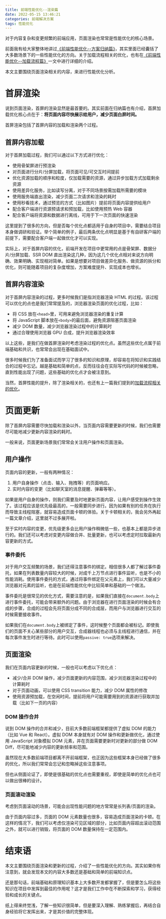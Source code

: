 ```yaml
---
title: 前端性能优化--渲染篇
date: 2022-05-15 13:46:21
categories: 前端解决方案
tags: 性能优化
---
```


对于内容复杂和变更频繁的前端应用，页面渲染也常常是性能优化的核心场景。

<!--more-->

前面我有给大家整体地讲过[《前端性能优化--方案归纳篇》](https://godbasin.github.io/2022/03/06/front-end-performance-optimization/)，其实里面已经囊括了大多数场景下的一些性能优化的方向。关于加载流程相关的优化，也有在[《前端性能优化--加载流程篇》](https://godbasin.github.io/2022/04/09/front-end-performance-startup/)一文中进行详细的介绍。

本文主要围绕页面渲染相关的内容，来进行性能优化分析。

# 首屏渲染

说到页面渲染，首屏的渲染显然是最首要的。其实前面在归纳篇也有介绍，首屏加载优化核心点在于：**将页面内容尽快展示给用户，减少页面白屏时间。**

首屏渲染包括了首屏内容的加载和渲染两个过程。

## 首屏内容加载

对于首屏加载过程，我们可以通过以下方式进行优化：

- 使用骨架屏进行预渲染
- 对页面进行分片/分屏加载，将页面可见/可交互时间提前
- 优化资源加载的顺序和粒度，仅加载需要的资源，通过异步加载方式加载剩余资源
- 使用差异化服务，比如读写分离，对于不同场景按需加载所需要的模块
- 使用服务端直出渲染，减少页面二次请求和渲染的耗时
- 使用秒看技术，通过预览的方式（比如图片）提前将页面内容提供给用户
- 配合客户端进行资源预请求和预加载，比如使用预热 Web 容器
- 配合客户端将资源和数据进行离线，可用于下一次页面的快速渲染

这里提到了很多的方向，但是否每个优化点都适用于自身的项目中，需要结合项目本身做调研和验证。举个简单的例子，最后两条优化点明显是基于有自研客户端的前提下，需要配合客户端一起做优化才可以实现。

实际上，对于首屏内容的优化，前端开发在项目中更常用的点是骨架屏、数据分片/分屏加载、SSR DOM 直出渲染这几种，因为这几个优化点相对来说方向明确、效果明确、实现相对简单。如果是想要对项目做差异化服务、做资源的拆分和优化，则可能随着项目的复杂度增加，方案难度提升、实现成本也增长。

## 首屏内容渲染

对于首屏内容渲染的过程，更多时候我们是指浏览器渲染 HTML 的过程。该过程可以优化的点也是我们常常提及的，浏览器渲染页面的优化过程，比如：

- 将 CSS 放在`<head>`里，可用来避免浏览器渲染的重复计算
- 将 JavaScript 脚本放在`<body>`的最后面，避免资源阻塞页面渲染
- 减少 DOM 数量，减少浏览器渲染过程中的计算耗时
- 通过合理使用浏览器 GPU 合成，提升浏览器渲染效率

以上这些，是我们在做首屏渲染时考虑渲染过程的优化点。虽然这些优化点属于前端基础和共识，也常常会出现在基础面试中。

很多时候我们为了准备面试而学习了很多的知识和原理，却容易在将知识和实践结合的过程中忘记。越是基础和简单的点，反而往往会在实际写代码的时候被忽略，直到性能出现了问题，这些基础的优化点才会被注意到。

当然，首屏性能的提升，除了渲染相关的，也还有上一篇我们提到的[加载流程相关的优化](https://godbasin.github.io/2022/04/09/front-end-performance-startup/)。

# 页面更新

除了首屏内容需要尽快加载和渲染以外，当页面内容需要更新的时候，我们也需要尽可能地减少更新内容渲染的耗时。

一般来说，页面更新场景我们常常会关注用户操作和页面渲染。

## 用户操作

页面内容的更新，一般有两种情况：

1. 用户自身操作（点击、输入、拖拽等）的页面响应。
2. 实时内容的变更（比如聊天室的消息提醒、弹幕等等）。

如果是用户自身的操作，则我们需要及时地更新页面内容，让用户感受到操作生效了。该过程应该是优先级最高的，一般需要同步进行。因为如果有别的任务在执行而导致主线程阻塞，就容易造成页面卡顿的体验。关于卡顿相关的，我会另外再起一篇文章介绍，这里就不过多展开啦。

至于实时内容的变更，优先级更多会比用户操作稍微低一些，也基本上都是异步进行的。我们还可以考虑对变更内容做合并、批量更新，也可以考虑定时拉取最新内容更新的方式。

### 事件委托

对于用户交互频繁的场景，我们还得注意事件的绑定。相信很多人都了解过事件委托，如果在列表数量内容较大的时候，对成千上万节点进行事件监听，也是不小的性能消耗。使用事件委托的方式，通过将事件绑定在父元素上，我们可以大量减少浏览器对元素的监听，也是在前端性能优化中比较简单和基础的一个做法。

事件委托是很常见的优化方式，需要注意的是，如果我们直接在`document.body`上进行事件委托，可能会带来额外的问题。由于浏览器在进行页面渲染的时候会有合成的步骤，合成的过程会先将页面分成不同的合成层，而用户与浏览器进行交互的时候需要接收事件。

如果我们在`document.body`上被绑定了事件，这时候整个页面都会被标记。即使我们的页面不关心某些部分的用户交互，合成器线程也必须与主线程进行通信，并在每次事件发生时进行等待。此时可以使用`passive: true`选项来解决。

## 页面渲染

我们在页面内容更新的时候，一般也可以考虑以下优化点：

- 减少/合并 DOM 操作，减少页面更新的内容范围，减少浏览器渲染过程中的计算耗时
- 对于页面动画，可以使用 CSS transition 能力，减少 DOM 属性的修改
- 使用资源预加载，在空闲时间，提前将用户可能需要用到的资源进行获取并加载（比如下一页的内容）

### DOM 操作合并

说到 DOM 操作的合并和减少，目前大多数前端框架都提供了虚拟 DOM 的能力（比如 Vue 和 React）。虚拟 DOM 本身就有对 DOM 操作和更新做优化，通过使用 JavaScript 对象模拟 DOM 元素，并在页面需要更新时对更新的部分做 DOM Diff，尽可能地减少内容的更新频率和范围。

虽然现在大多数前端项目都离不开前端框架，也正因为这些框架本身已经做了很多的优化，所以我们常常会忘记和忽略掉这些注意事项。

但也从侧面论证了，即使是很基础的优化点也需要重视，即使是简单的优化点也可以做出很棒的设计。

### 页面滚动渲染

考虑到页面滚动的场景，可能会出现性能问题的地方常常是长列表/页面的渲染。

由于页面内容过多，页面的 DOM 元素数量也很多，容易造成页面渲染的卡顿。在这样的情况下，我们可以考虑仅渲染可见区域的部分，比如页面内容超出滚动范围之外，就可以进行销毁，将页面的 DOM 数量保持在一定范围内。

# 结束语

本文主要围绕页面渲染和更新的过程，介绍了一些性能优化的方向。其实如果你有注意到，就会发现本文的内容大多数还是基础和简单的前端知识点。

还是那句话，前端基础和原理知识基本上大多数开发都掌握了，但是要怎么将这些知识在项目中发挥到最佳的作用呢？这才是我们工作中在不断探索和学习，获得经验和成长的关键点。

纸上得来终觉浅，了解一些知识很简单，但是要深入理解、熟练掌握后，再结合自身经验将它发挥出来，才是其价值的完整体现。